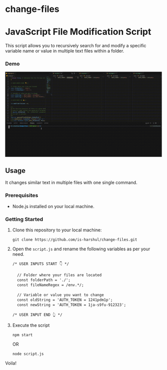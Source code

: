 # change-files
# JavaScript File Modification Script

This script allows you to recursively search for and modify a specific variable name or value in multiple text files within a folder.

### Demo
![Demo](./demo/demo.gif)

## Usage
It changes similar text in multiple files with one single command.

### Prerequisites

- Node.js installed on your local machine.

### Getting Started

1. Clone this repository to your local machine:

   ```shell
   git clone https://github.com/is-harshul/change-files.git
   ```

2. Open the `script.js` and rename the following variables as per your need.
    ```
    /* USER INPUTS START 👇 */

      // Folder where your files are located
      const folderPath = './';
      const fileNameRegex = /env.*/;

      // Variable or value you want to change
      const oldString = 'AUTH_TOKEN = 1241pdm1p';
      const newString = 'AUTH_TOKEN = 1ja-s9fu-912323';

    /* USER INPUT END 👆 */
    ```
3. Execute the script
   ```shell
   npm start
   ```
   OR
   ```shell
   node script.js
   ```
Voila!
